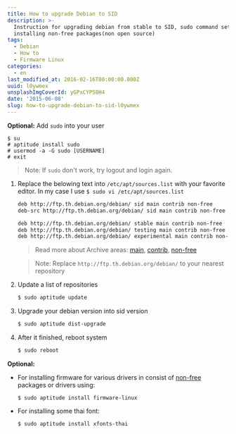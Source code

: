 ```yaml
---
title: How to upgrade Debian to SID
description: >-
  Instruction for upgrading debian from stable to SID, sudo command setup,
  installing non-free packages(non open source)
tags:
  - Debian
  - How to
  - Firmware Linux
categories:
  - en
last_modified_at: 2016-02-16T00:00:00.000Z
uuid: l0ywmex
unsplashImgCoverId: yGPxCYPS8H4
date: '2015-06-08'
slug: how-to-upgrade-debian-to-sid-l0ywmex
---
```


**Optional:** Add `sudo` into your user

```
$ su
# aptitude install sudo
# usermod -a -G sudo [USERNAME]
# exit
```

> Note: If `sudo` don't work, try logout and login again.

1. Replace the belowing text into `/etc/apt/sources.list` with your favorite editor. In my case I use
`$ sudo vi /etc/apt/sources.list`

    ```bash
    deb http://ftp.th.debian.org/debian/ sid main contrib non-free
    deb-src http://ftp.th.debian.org/debian/ sid main contrib non-free

    deb http://ftp.th.debian.org/debian/ stable main contrib non-free
    deb http://ftp.th.debian.org/debian/ testing main contrib non-free
    deb http://ftp.th.debian.org/debian/ experimental main contrib non-free
    ```
    > Read more about Archive areas:
    > [main](https://www.debian.org/doc/debian-policy/ch-archive.html#s-main),
    > [contrib](https://www.debian.org/doc/debian-policy/ch-archive.html#s-contrib),
    > [non-free](https://www.debian.org/doc/debian-policy/ch-archive.html#s-non-free)

    > Note: Replace `http://ftp.th.debian.org/debian/` to your nearest repository

2. Update a list of repositories

    ```bash
    $ sudo aptitude update
    ```

2. Upgrade your debian version into sid version

    ```bash
    $ sudo aptitude dist-upgrade
    ```
3. After it finished, reboot system

    ```bash
    $ sudo reboot
    ```

**Optional:**

- For installing firmware for various drivers in consist of [non-free](https://www.debian.org/doc/debian-policy/ch-archive.html#s-non-free) packages or drivers using:

    ```
    $ sudo aptitude install firmware-linux
    ```
- For installing some thai font:

    ```
    $ sudo aptitude install xfonts-thai
    ```


